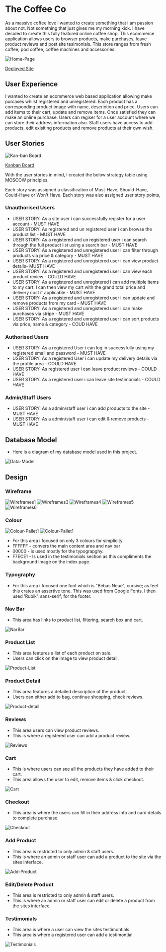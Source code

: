 # The Coffee Co

As a massive coffee love i wanted to create something that i am passion about not. Not something that just gives me my morning kick. I have decided to create this fully featured online coffee shop. This ecommerce application allows users to browser products, make purchases, leave product reviews and post site tesimonials. This store ranges from fresh coffee, pod coffee, coffee machines and accessories. 

![Home-Page](https://github.com/CharlesB91/The_Coffee_Co/blob/main/readme/coffeeclubhomepage.png)

[Deployed Site](https://thecoffeeco.herokuapp.com/)

## User Experience 

I wanted to create an ecommerce web based application allowing make purcases whilst registered and unregistered. Each product has a corresponding product image with name, descriotion and price. Users can add items to their cart, update and remove items. Once satisfied they can make an online purchase. Users can regiser for a user account where we can store their address information also. Staff users have access to add products, edit exisiting products and remove products at their own wish. 

## User Stories

![Kan-ban Board](https://github.com/CharlesB91/The_Coffee_Co/blob/main/readme/kanban.png)

[Kanban Board](https://github.com/CharlesB91/engage-fitness/projects/1)

With the user stories in mind, I created the below strategy table using MOSCOW principles.

Each story was assigned a classification of Must-Have, Should-Have, Could-Have or Won't Have. Each story was also assigned user story points,

### Unauthorised Users

- USER STORY: As a site user i can successfully register for a user account - MUST HAVE
- USER STORY: As registered and un registered user i can browse the product list - MUST HAVE
- USER STORY: As a registered and un registered user i can search through the full product list using a search bar - MUST HAVE
- USER STORY: As a registered and unregistered user i can filter through products via price & category - MUST HAVE
- USER STORY: As a registered and unregistered user i can view product details- MUST HAVE
- USER STORY: As a registered and unregistered user i can view each product review - COULD HAVE
- USER STORY: As a registered and unregistered i can add multiple items to my cart. I can then view my cart with the grand total price and delivery cost if applicable - MUST HAVE
- USER STORY: As a registered and unregistered user i can update and remove products from my card - MUST HAVE
- USER STORY: As a registered and unregistered user i can make purchases via stripe - MUST HAVE
- USER STORY: As a registered and unregistered user i can sort products via price, name & category - COUD HAVE

### Authorised Users

- USER STORY: As a registered User i can log in successfully using my registered email and password - MUST HAVE
- USER STORY: As a registered User i can update my delivery details via the profile area - COULD HAVE
- USER STORY: As registered user i can leave product reviews - COULD HAVE
- USER STORY: As a registered user i can leave site testimonials - COULD HAVE

### Admin/Staff Users

- USER STORY: As a admin/staff user i can add products to the site - MUST HAVE
- USER STORY: As a admin/staff user i can edit & remove products - MUST HAVE

## Database Model

- Here is a diagram of my database model used in this project.

![Data-Model](https://github.com/CharlesB91/The_Coffee_Co/blob/main/readme/thecoffeeco.drawio.png)


## Design

### Wireframe

![Wireframes1](https://github.com/CharlesB91/The_Coffee_Co/blob/main/readme/The%20coffee%20co%20wireframes.jpg)
![Wireframes3](https://github.com/CharlesB91/The_Coffee_Co/blob/main/readme/The%20coffee%20co%20wireframes2.jpg)
![Wireframes4](https://github.com/CharlesB91/The_Coffee_Co/blob/main/readme/The%20coffee%20co%20wireframes4.jpg)
![Wireframes5](https://github.com/CharlesB91/The_Coffee_Co/blob/main/readme/The%20coffee%20co%20wireframes5.jpg)
![Wireframes6](https://github.com/CharlesB91/The_Coffee_Co/blob/main/readme/The%20coffee%20co%20wireframes8.jpg)

### Colour

![Colour-Pallet1](https://github.com/CharlesB91/The_Coffee_Co/blob/main/readme/colours1.png)
![Colour-Pallet1](https://github.com/CharlesB91/The_Coffee_Co/blob/main/readme/colour2.png)

- For this area i focused on only 3 colours for simplicity. 
- FFFFFF - convers the main content area and nav bar
- 00000 - is used mostly for the typograpghy.
- F7ECE1 - Is used in the testimonials section as this compliments the background image on the index page. 

### Typography

- For this area i focused one font which is "Bebas Neue", cursive; as feel this crates an assertive tone. This was used from Google Fonts. I then used 'Rubik', sans-serif; for the footer. 

### Nav Bar

- This area has links to product list, filtering, search box and cart. 

![NarBar](https://github.com/CharlesB91/The_Coffee_Co/blob/main/readme/nav.png)

### Product List

- This area features a list of each product on sale.
- Users can click on the image to view product detail. 

![Product-List](https://github.com/CharlesB91/The_Coffee_Co/blob/main/readme/product%20list.png)

### Product Detail

- This area features a detailed description of the product.
- Users can either add to bag, continue shopping, check reviews.

![Product-detail](https://github.com/CharlesB91/The_Coffee_Co/blob/main/readme/product%20detail.png)

### Reviews

- This area users can view product reviews.
- This is where a registered user can add a product review. 

![Reviews](https://github.com/CharlesB91/The_Coffee_Co/blob/main/readme/product%20reviews.png)

### Cart

- This is where users can see all the products they have added to their cart.
- This area allows the user to edit, remove items & click checkout. 

![Cart](https://github.com/CharlesB91/The_Coffee_Co/blob/main/readme/cart.png)

### Checkout

- This area is where the users can fill in their address info and card details to complete purchase.

![Checkout](https://github.com/CharlesB91/The_Coffee_Co/blob/main/readme/checkout.png)

### Add Product

- This area is restricted to only admin & staff users.
- This is where an admin or staff user can add a product to the site via the sites interface.

![Add-Product](https://github.com/CharlesB91/The_Coffee_Co/blob/main/readme/add%20product.png)

### Edit/Delete Product

- This area is restricted to only admin & staff users.
- This is where an admin or staff user can edit or delete a product from the sites interface.

### Testimonials

- This area is where a user can view the sites testimontials.
- This area is where a registered user can add a testimontial.

![Testimonials](https://github.com/CharlesB91/The_Coffee_Co/blob/main/readme/testimonials.png)



